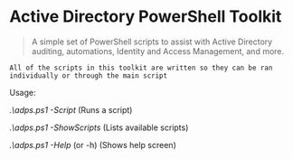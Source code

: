
# Active Directory PowerShell Toolkit

> A simple set of PowerShell scripts to assist with Active Directory auditing, automations, Identity and Access Management, and more. 


`All of the scripts in this toolkit are written so they can be ran individually or through the main script`



Usage: 

*.\adps.ps1 -Script <ScriptName>* (Runs a script)

*.\adps.ps1 -ShowScripts* (Lists available scripts)

*.\adps.ps1 -Help* (or -h) (Shows help screen)






